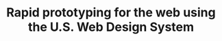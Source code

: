 ---
title: Rapid prototyping for the web using the U.S. Web Design System
template: title
background-color: purple
text-color: orange
notes: "Create GitHub account if you haven't already.
<li>Mention CodePen too."
---